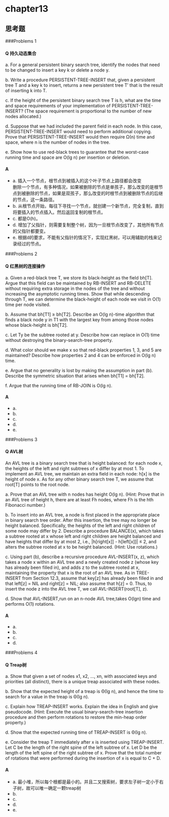 # chapter13

## 思考题
###Problems 1
#### Q 持久动态集合
a. For a general persistent binary search tree, identify the nodes that need to be changed to insert a key k or delete a node y.

b. Write a procedure PERSISTENT-TREE-INSERT that, given a persistent tree T and a key k to insert, returns a new persistent tree T′ that is the result of inserting k into T.

c. If the height of the persistent binary search tree T is h, what are the time and space requirements of your implementation of PERSISTENT-TREE-INSERT? (The space requirement is proportional to the number of new nodes allocated.)

d. Suppose that we had included the parent field in each node. In this case, PERSISTENT-TREE-INSERT would need to perform additional copying. Prove that PERSISTENT-TREE-INSERT would then require Ω(n) time and space, where n is the number of nodes in the tree.

e. Show how to use red-black trees to guarantee that the worst-case running time and space are O(lg n) per insertion or deletion.

#### A
* a. 插入一个节点，根节点到被插入的这个叶子节点上路径都会改变   
  删除一个节点，有多种情况，如果被删除的节点是单孩子，那么改变的是根节点到被删除的节点，如果是双孩子，那么改变的时根节点到被删除节点的后继的节点，这一条路径。
* b. 从根节点开始，每往下寻找一个节点，就创建一个新节点，完全复制，直到将要插入的节点插入。然后返回复制的根节点。
* c. 都是O(h)。
* d. 增加了父指针，则需要复制整个树，因为一旦根节点改变了，其他所有节点的父指针都要变。
* e. 根据d的要求，不能有父指针的情况下，实现红黑树，可以用辅助的栈来记录经过的节点。

###Problems 2
#### Q 红黑树的连接操作
a. Given a red-black tree T, we store its black-height as the field bh[T]. Argue that this field can be maintained by RB-INSERT and RB-DELETE without requiring extra storage in the nodes of the tree and without increasing the asymptotic running times. Show that while descending through T, we can determine the black-height of each node we visit in O(1) time per node visited.

b. Assume that bh[T1] ≥ bh[T2]. Describe an O(lg n)-time algorithm that finds a black node y in T1 with the largest key from among those nodes whose black-height is bh[T2].

c. Let Ty be the subtree rooted at y. Describe how   can replace  in O(1) time without destroying the binary-search-tree property.

d. What color should we make x so that red-black properties 1, 3, and 5 are maintained? Describe how properties 2 and 4 can be enforced in O(lg n) time.

e. Argue that no generality is lost by making the assumption in part (b). Describe the symmetric situation that arises when bh[T1] = bh[T2].

f. Argue that the running time of RB-JOIN is O(lg n).

#### A
* a. 
* b. 
* c. 
* d. 
* e. 


###Problems 3
#### Q AVL树
An AVL tree is a binary search tree that is height balanced: for each node x, the heights of the left and right subtrees of x differ by at most 1. To implement an AVL tree, we maintain an extra field in each node: h[x] is the height of node x. As for any other binary search tree T, we assume that root[T] points to the root node.

a. Prove that an AVL tree with n nodes has height O(lg n). (Hint: Prove that in an AVL tree of height h, there are at least Fh nodes, where Fh is the hth Fibonacci number.)

b. To insert into an AVL tree, a node is first placed in the appropriate place in binary search tree order. After this insertion, the tree may no longer be height balanced. Specifically, the heights of the left and right children of some node may differ by 2. Describe a procedure BALANCE(x), which takes a subtree rooted at x whose left and right children are height balanced and have heights that differ by at most 2, i.e., |h[right[x]] - h[left[x]]| ≤ 2, and alters the subtree rooted at x to be height balanced. (Hint: Use rotations.)

c. Using part (b), describe a recursive procedure AVL-INSERT(x, z), which takes a node x within an AVL tree and a newly created node z (whose key has already been filled in), and adds z to the subtree rooted at x, maintaining the property that x is the root of an AVL tree. As in TREE-INSERT from Section 12.3, assume that key[z] has already been filled in and that left[z] = NIL and right[z] = NIL; also assume that h[z] = 0. Thus, to insert the node z into the AVL tree T, we call AVL-INSERT(root[T], z).

d. Show that AVL-INSERT,run on an n-node AVL tree,takes O(lgn) time and performs O(1) rotations.

#### A
* a. 
* b. 
* c. 
* d. 


###Problems 4
#### Q Treap树

a. Show that given a set of nodes x1, x2, ..., xn, with associated keys and priorities (all distinct), there is a unique treap associated with these nodes.

b. Show that the expected height of a treap is Θ(lg n), and hence the time to search for a value in the treap is Θ(lg n).

c. Explain how TREAP-INSERT works. Explain the idea in English and give pseudocode. (Hint: Execute the usual binary-search-tree insertion procedure and then perform rotations to restore the min-heap order property.)

d. Show that the expected running time of TREAP-INSERT is Θ(lg n).

e. Consider the treap T immediately after x is inserted using TREAP-INSERT. Let C be the length of the right spine of the left subtree of x. Let D be the length of the left spine of the right subtree of x. Prove that the total number of rotations that were performed during the insertion of x is equal to C + D.

#### A
* a. 最小堆，所以每个根都是最小的。并且二叉搜索树，要求左子树一定小于右子树，故可以唯一确定一颗treap树
* b. 
* c. 
* d. 
* e.